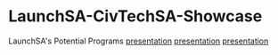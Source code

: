 # LaunchSA-CivTechSA-Showcase
LaunchSA's Potential Programs
[presentation](https://github.com/civtechsa/LaunchSA-CivTechSA-Showcase/raw/master/LaunchSA%20Co-op%20Program%5B7395%5D.pdf)
[presentation](https://github.com/civtechsa/LaunchSA-CivTechSA-Showcase/raw/master/Wireframe%5B7393%5D.pdf)
[presentation](https://github.com/civtechsa/LaunchSA-CivTechSA-Showcase/raw/master/LaunchSA%20Co-Working%20Spaces%5B7394%5D.pdf)
